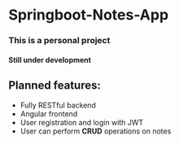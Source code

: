 # Springboot-Notes-App

### This is a __personal__ project
#### Still under development
## Planned features:
+ Fully RESTful backend
+ Angular frontend
+ User registration and login with JWT
+ User can perform __CRUD__ operations on notes

